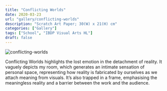```yaml
---
title: "Conflicting Worlds"
date: 2020-03-23
url: "gallery/conflicting-worlds"
description: "Scratch Art Paper; 30(W) x 21(H) cm"
categories: ["Gallery"]
tags: ["School", "IBDP Visual Arts HL"]
draft: false
---
```


![conflicting-worlds](/images/post/VA/conflicting-worlds.jpg)

Conflicting Worlds highlights the lost emotion in the detachment of reality. It vaguely depicts my room, which generates an intimate sensation of personal space, representing how reality is fabricated by ourselves as we attach meaning from visuals. It’s also trapped in a frame, emphasising the meaningless reality and a barrier between the work and the audience.
